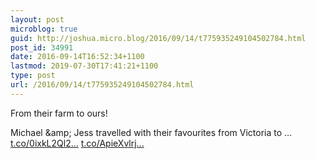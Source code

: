 ```yaml
---
layout: post
microblog: true
guid: http://joshua.micro.blog/2016/09/14/t775935249104502784.html
post_id: 34991
date: 2016-09-14T16:52:34+1100
lastmod: 2019-07-30T17:41:21+1100
type: post
url: /2016/09/14/t775935249104502784.html
---
```

From their farm to ours!

Michael &amp;amp; Jess travelled with their favourites from Victoria to … [t.co/0ixkL2Ql2...](https://t.co/0ixkL2Ql2c) [t.co/ApieXvlrj...](https://t.co/ApieXvlrjl)
